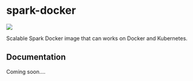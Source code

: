 # spark-docker

![](https://github.com/mpolatcan/spark-docker/workflows/Spark%20Docker%20Image%20Publish/badge.svg)

Scalable Spark Docker image that can works on Docker and Kubernetes.

## Documentation

Coming soon....